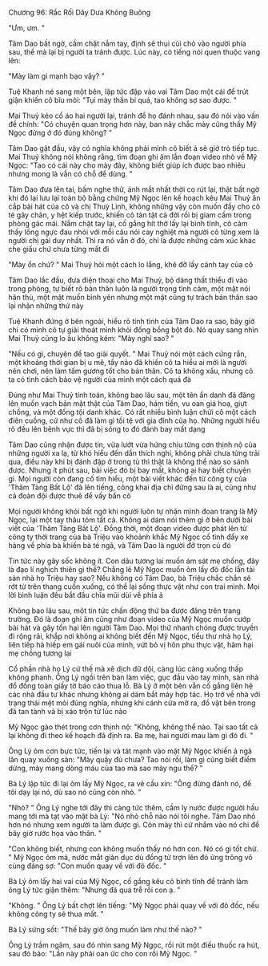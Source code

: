 




Chương 96: Rắc Rối Dây Dưa Không Buông

"Ưm, ưm. "

Tâm Dao bất ngờ, cầm chặt nắm tay, định sẽ thụi cùi chỏ vào người phía sau, thế mà lại bị người ta tránh được. Lúc này, có tiếng nói quen thuộc vang lên:

"Mày làm gì mạnh bạo vậy? "

Tuệ Khanh né sang một bên, lập tức đập vào vai Tâm Dao một cái để trút giận khiến cô bĩu môi: "Tụi mày thần bí quá, tao không sợ sao được. "

Mai Thuỷ kéo cổ áo hai người lại, tránh để họ đánh nhau, sau đó nói vào vấn đề chính: "Có chuyện quan trọng hơn này, ban nãy chắc mày cũng thấy Mỹ Ngọc đứng ở đó đúng không? "

Tâm Dao gật đầu, vậy có nghĩa không phải mình cô biết ả sẽ giở trò tiếp tục. Mai Thuỷ không nói không rằng, tìm đoạn ghi âm lẫn đoạn video nhỏ về Mỹ Ngọc: "Tao có cái này cho mày đây, không biết giúp ích được bao nhiêu nhưng mong là vẫn có chỗ để dùng. "

Tâm Dao đưa lên tai, bấm nghe thử, ánh mắt nhất thời co rút lại, thật bất ngờ khi đó lại lưu lại toàn bộ bằng chứng Mỹ Ngọc lên kế hoạch kêu Mai Thuỷ ăn cắp bài hát của cô và chị Thuỳ Linh, không những vậy còn muốn đẩy cho cô té gãy chân, y hệt kiếp trước, khiến cô tàn tật cả đời rồi bị giam cầm trong phòng gác mái. Nắm chặt tay lại, cố gắng hít thở lấy lại bình tĩnh, cô cảm thấy lồng ngực đau nhói với mỗi câu nói cay nghiệt mà người cô từng xem là người chị gái duy nhất. Thì ra nó vẫn ở đó, chỉ là được những cảm xúc khác che giấu chứ chưa từng mất đi

"Mày ổn chứ? " Mai Thuỷ hỏi một cách lo lắng, khẽ đỡ lấy cánh tay của cô

Tâm Dao lắc đầu, đưa điện thoại cho Mai Thuỷ, bộ dáng thất thiểu đi vào trong phòng, tự biết rõ bản thân luôn là người trọng tình cảm, một mặt nói hận thù, một mặt muốn bình yên nhưng một mặt cũng tự trách bản thân sao lại nhận những thứ này

Tuệ Khanh đứng ở bên ngoài, hiểu rõ tính tình của Tâm Dao ra sao, bây giờ chỉ có mình cô tự giải thoát mình khỏi đống bồng bột đó. Nó quay sang nhìn Mai Thuỷ cũng lo âu không kém: "Mày nghĩ sao? "

"Nếu có gì, chuyện để tao giải quyết. " Mai Thuỷ nói một cách cứng rắn, một khoảng thời gian bị u mê, tẩy não đã khiến cô ta hiểu ai mới là người nên chơi, nên làm tấm gương tốt cho bản thân. Cô ta không xấu, nhưng cô ta có tình cách bảo vệ người của mình một cách quá đà

Đúng như Mai Thuỷ tính toán, không bao lâu sau, một tên ẩn danh đã đăng lên muốn vạch bản mặt thật của Tâm Dao, hám tiền, vu oan giá hoạ, giựt chồng, và một đống tội danh khác. Có rất nhiều bình luận chửi cô một cách điên cuồng, cứ như cô đã làm gì tồi tệ với gia đình của họ. Những người hiểu rõ đều lên bênh vực thì đã bị sóng to đó đánh bay mất dạng

Tâm Dao cũng nhận được tin, vừa lướt vừa hứng chịu từng cơn thịnh nộ của những người xa lạ, từ khó hiểu đến dần thích nghi, không phải chưa từng trải qua, điều này khi bị đánh đập ở trong tù thì thật là không thể nào so sánh được. Nhưng ít phút sau, bài việc đó bị bay mất, không ai hay biết chuyện gì. Mọi người còn đang cố tìm hiểu, một bài viết khác đến từ công ty của 'Thâm Tàng Bất Lộ' đã lên tiếng, công khai địa chỉ đứng sau là ai, cũng như cả đoàn đội được thuê để vấy bẩn cô


Mọi người không khỏi bất ngờ khi người luôn tự nhận mình đoan trang là Mỹ Ngọc, lại một tay thâu tóm tất cả. Không ai dám nói thêm gì ở bên dưới bài viết của 'Thâm Tàng Bất Lộ'. Đồng thời, một đoạn video được phát lên từ công ty thời trang của bà Triệu vào khoảnh khắc Mỹ Ngọc cố tình đẩy xe hàng về phía bà khiến bà té ngã, và Tâm Dao là người đỡ trọn cú đó

Tin tức này gây sốc không ít. Con dâu tương lai muốn ám sát mẹ chồng, đây là đạo lí nghịch thiên gì thế? Chẳng lẽ Mỹ Ngọc muốn ôm lấy đô đốc lẫn tài sản nhà họ Triệu hay sao? Nếu không có Tâm Dao, bà Triệu chắc chắn sẽ rớt từ trên thang cuốn xuống, có thể lại sống thực vật như con trai mình. Mọi lời bình luận đều bắt đầu chĩa mũi dùi về phía ả

Không bao lâu sau, một tin tức chấn động thứ ba được đăng trên trang trường. Đó là đoạn ghi âm cũng như đoạn video của Mỹ Ngọc muốn cướp bài hát và gây tổn hại lên người Tâm Dao. Mọi thứ nhanh chóng được truyền đi rộng rãi, khắp nơi không ai không biết đến Mỹ Ngọc, tiểu thư nhà họ Lý, liên tiếp hà hiếp em gái nuôi của mình, vứt bỏ vị hôn phu thực vật, hãm hại mẹ chồng tương lai

Cổ phần nhà họ Lý cứ thế mà xê dịch dữ dội, càng lúc càng xuống thấp không phanh. Ông Lý ngồi trên bàn làm việc, gục đầu vào tay mình, sàn nhà đổ đống toàn giấy tờ báo cáo thua lỗ. Bà Lý ở một bên vẫn cố gắng liên hệ các nhà đầu tư khác nhưng không ai dám bắt máy hợp tác. Họ trở về nhà với trạng thái mệt mỏi đúng nghĩa, nhưng khi cánh cửa mở ra, đồ vật bên trong đã tan tành và bị xáo trộn từ lúc nào

Mỹ Ngọc gào thét trong cơn thịnh nộ: "Không, không thể nào. Tại sao tất cả lại không đi theo kế hoạch đã định ra. Ba mẹ, hai người mau làm gì đó đi. "

Ông Lý ôm cơn bực tức, tiến lại và tát mạnh vào mặt Mỹ Ngọc khiến ả ngã lăn quay xuống sàn: "Mày quậy đủ chưa? Tao nói rồi, làm gì cũng biết điểm dừng, mày mang dòng máu của tao mà sao mày ngu thế? "

Bà Lý lập tức đi lại ôm lấy Mỹ Ngọc, ra vẻ cầu xin: "Ông đừng đánh nó, để tôi dạy lại nó, dù sao nó cũng còn nhỏ. "

"Nhỏ? " Ông Lý nghe tới đây thì càng tức thêm, cầm ly nước được người hầu mang tới mà tạt vào mặt bà Lý: "Nó nhỏ chỗ nào nói tôi nghe. Tâm Dao nhỏ hơn nó nhưng xem người ta làm được gì. Còn mày thì cứ nhắm vào nó chi để bây giờ rước họa vào thân. "

"Con không biết, nhưng con không muốn thấy nó hơn con. Nó có gì tốt chứ. " Mỹ Ngọc ôm má, nước mắt giàn dục dù đồng tử trợn lên đỏ ửng trông vô cùng đáng sợ: "Con muốn quay về với đô đốc. "

Bà Lý ôm lấy hai vai của Mỹ Ngọc, cố gắng kêu cô bình tĩnh để tránh làm ông Lý tức giận thêm: "Nhưng đã quá trễ rồi con ạ. "

"Không. " Ông Lý bất chợt lên tiếng: "Mỹ Ngọc phải quay về với đô đốc, nếu không công ty sẽ thua mất. "

Bà Lý sửng sốt: "Thế bây giờ ông muốn làm như thế nào? "

Ông Lý trầm ngâm, sau đó nhìn sang Mỹ Ngọc, rồi rút một điếu thuốc ra hút, sau đó bảo: "Lần này phải oan ức cho con rồi Mỹ Ngọc. "




